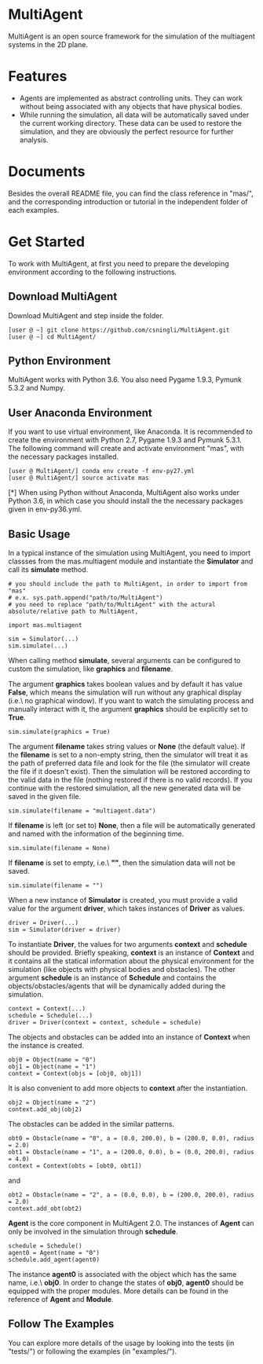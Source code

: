 # MultiAgent
MultiAgent is an open source framework for the simulation of the multiagent systems in the 2D plane.

# Features
- Agents are implemented as abstract controlling units. They can work without being associated
with any objects that have physical bodies.
- While running the simulation, all data will be automatically saved under the current working directory.
These data can be used to restore the simulation, and they are obviously the perfect resource for further
analysis.

# Documents
Besides the overall README file, you can find the class reference in "mas/",
and the corresponding introduction or tutorial in the independent folder of each examples.

# Get Started
To work with MultiAgent, at first you need to prepare the developing environment according to the following instructions.


## Download MultiAgent
Download MultiAgent and step inside the folder.

	[user @ ~] git clone https://github.com/csningli/MultiAgent.git
	[user @ ~] cd MultiAgent/

## Python Environment
MultiAgent works with Python 3.6. You also need Pygame 1.9.3, Pymunk 5.3.2 and Numpy.

## User Anaconda Environment
If you want to use virtual environment, like Anaconda. It is recommended to create the environment with Python 2.7,
Pygame 1.9.3 and Pymunk 5.3.1. The following command will create and activate environment "mas",
with the necessary packages installed.

	[user @ MultiAgent/] conda env create -f env-py27.yml
	[user @ MultiAgent/] source activate mas

[*] When using Python without Anaconda, MultiAgent also works under Python 3.6,
in which case you should install the the necessary packages given in env-py36.yml.

## Basic Usage

In a typical instance of the simulation using MultiAgent,
you need to import classses from the mas.multiagent module and instantiate the <b>Simulator</b>
and call its <b>simulate</b> method.

    # you should include the path to MultiAgent, in order to import from "mas"
    # e.x. sys.path.append("path/to/MultiAgent")
    # you need to replace "path/to/MultiAgent" with the actural absolute/relative path to MultiAgent,

	import mas.multiagent

	sim = Simulator(...)
	sim.simulate(...)

When calling method <b>simulate</b>, several arguments can be configured to custom the simulation,
like <b>graphics</b> and <b>filename</b>.

The argument <b>graphics</b> takes boolean values and by default it has value <b>False</b>,
which means the simulation will run without any graphical display (i.e.\ no graphical window).
If you want to watch the simulating process and manually interact with it, the argument <b>graphics</b>
should be explicitly set to <b>True</b>.

 	sim.simulate(graphics = True)

The argument <b>filename</b> takes string values or <b>None</b> (the default value).
If the <b>filename</b> is set to a non-empty string, then the simulator will treat it as
the path of preferred data file and look for the file (the simulator will create the file
if it doesn't exist). Then the simulation will be restored according to the valid data
in the file (nothing restored if there is no valid records).
If you continue with the restored simulation,
all the new generated data will be saved in the given file.

 	sim.simulate(filename = "multiagent.data")

If <b>filename</b> is left (or set to) <b>None</b>, then a file will be automatically generated and
named with the information of the beginning time.

 	sim.simulate(filename = None)

If <b>filename</b> is set to empty, i.e.\ <b>""</b>, then the simulation data will not be saved.

 	sim.simulate(filename = "")

When a new instance of <b>Simulator</b> is created, you must provide a valid value for the argument
<b>driver</b>, which takes instances of <b>Driver</b> as values.

	driver = Driver(...)
	sim = Simulator(driver = driver)

To instantiate <b>Driver</b>, the values for two arguments <b>context</b> and <b>schedule</b> should
be provided. Briefly speaking, <b>context</b> is an instance of <b>Context</b> and it contains
all the statical information about the physical environment for the simulation (like objects with
physical bodies and obstacles). The other argument <b>schedule</b> is an instance of <b>Schedule</b> and
contains the objects/obstacles/agents that will be dynamically added during the simulation.

	context = Context(...)
	schedule = Schedule(...)
	driver = Driver(context = context, schedule = schedule)

The objects and obstacles can be added into an instance of <b>Context</b> when the instance is created.

	obj0 = Object(name = "0")
	obj1 = Object(name = "1")
	context = Context(objs = [obj0, obj1])

It is also convenient to add more objects to <b>context</b> after the instantiation.

	obj2 = Object(name = "2")
	context.add_obj(obj2)

The obstacles can be added in the similar patterns.

	obt0 = Obstacle(name = "0", a = (0.0, 200.0), b = (200.0, 0.0), radius = 2.0)
	obt1 = Obstacle(name = "1", a = (200.0, 0.0), b = (0.0, 200.0), radius = 4.0)
	context = Context(obts = [obt0, obt1])

and

	obt2 = Obstacle(name = "2", a = (0.0, 0.0), b = (200.0, 200.0), radius = 2.0)
	context.add_obt(obt2)

<b>Agent</b> is the core component in MultiAgent 2.0. The instances of <b>Agent</b> can only
be involved in the simulation through <b>schedule</b>.

	schedule = Schedule()
	agent0 = Agent(name = "0")
	schedule.add_agent(agent0)

The instance <b>agent0</b> is associated with the object which has the same name, i.e.\ <b>obj0</b>.
In order to change the states of <b>obj0</b>, <b>agent0</b> should be equipped with
the proper modules. More details can be found in the reference of <b>Agent</b> and <b>Module</b>.


## Follow The Examples
You can explore more details of the usage by looking into the tests (in "tests/") or following the examples (in "examples/").
